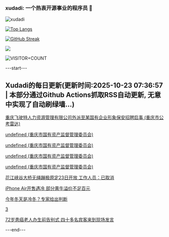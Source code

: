 ### xudadi: 一个热衷开源事业的程序员 👋

![xudadi](https://github-readme-stats-git-masterorgs-github-readme-stats-team.vercel.app/api?username=xudadi)

[![Top Langs](https://github-readme-stats.vercel.app/api/top-langs/?username=xudadi)](https://github.com/anuraghazra/github-readme-stats)

[![GitHub Streak](https://streak-stats.demolab.com?user=xudadi&locale=zh_Hans)](https://git.io/streak-stats)

![](https://raw.githubusercontent.com/xudadi/xudadi/main/assets/github-contribution-grid-snake.svg)

![VISITOR+COUNT](https://komarev.com/ghpvc/?username=xudadi&label=VISITOR+COUNT)


---start---

## Xudadi的每日更新(更新时间:2025-10-23 07:36:57 | 本部分通过Github Actions抓取RSS自动更新, 无意中实现了自动刷绿墙...)

[重庆飞驶特人力资源管理有限公司外派至某国有企业形象保安招聘启事 (重庆市公考雷达)](https://www.gongkaoleida.com/article/2659778)

[undefined (重庆市国有资产监督管理委员会)](https://dadilab.github.io/feeds/all.xml)

[undefined (重庆市国有资产监督管理委员会)](https://dadilab.github.io/feeds/all.xml)

[undefined (重庆市国有资产监督管理委员会)](https://dadilab.github.io/feeds/all.xml)

[undefined (重庆市国有资产监督管理委员会)](https://dadilab.github.io/feeds/all.xml)

[花江峡谷大桥无绳蹦极原定23日开放 工作人员：已取消](https://m.163.com/news/article/KCFUR72D051492T3.html)

[iPhone Air开售遇冷 部分黄牛溢价不足百元](https://m.163.com/news/article/KCGITKNF0512B07B.html)

[今年冬天是冷冬？专家给出判断](https://m.163.com/news/article/KCGERMHD0514R9OJ.html)

[3](https://m.163.com/touch/news/sub/domestic)

[72岁患癌老人办生前告别式 四十多名宾客来到现场发言](https://m.163.com/news/article/KCGEU9IN053469LG.html)

---end---
